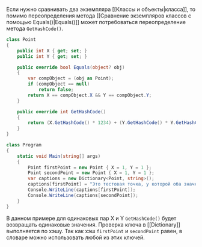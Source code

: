 
Если нужно сравнивать два экземпляра [[Классы и объекты|класса]], то помимо переопределения метода [[Сравнение экземпляров классов с помощью Equals()|Equals()]] может потребоваться переопределение метода `GetHashCode()`.

```cs
class Point
{
    public int X { get; set; }
    public int Y { get; set; }

    public override bool Equals(object? obj)
    {
        var compObject = (obj as Point);
        if (compObject == null)
            return false;
        return X == compObject.X && Y == compObject.Y;
    }

    public override int GetHashCode()
    {
        return (X.GetHashCode() * 1234) + (Y.GetHashCode() * Y.GetHashCode());
    }
}

class Program
{
    static void Main(string[] args)
    {
        Point firstPoint = new Point { X = 1, Y = 1 };
        Point secondPoint = new Point { X = 1, Y = 1 };
        var captions = new Dictionary<Point, string>();
        captions[firstPoint] = "Это тестовая точка, у которой оба значения - один";
        Console.WriteLine(captions[firstPoint]);
        Console.WriteLine(captions[secondPoint]);
    }
}
```

В данном примере для одинаковых пар X и Y `GetHashCode()` будет возвращать одинаковые значения.
Проверка ключа в [[Dictionary]] выполняется по хэшу. Так как хэш `firstPoint` и `secondPoint` равен, в словаре можно использовать любой из этих ключей.